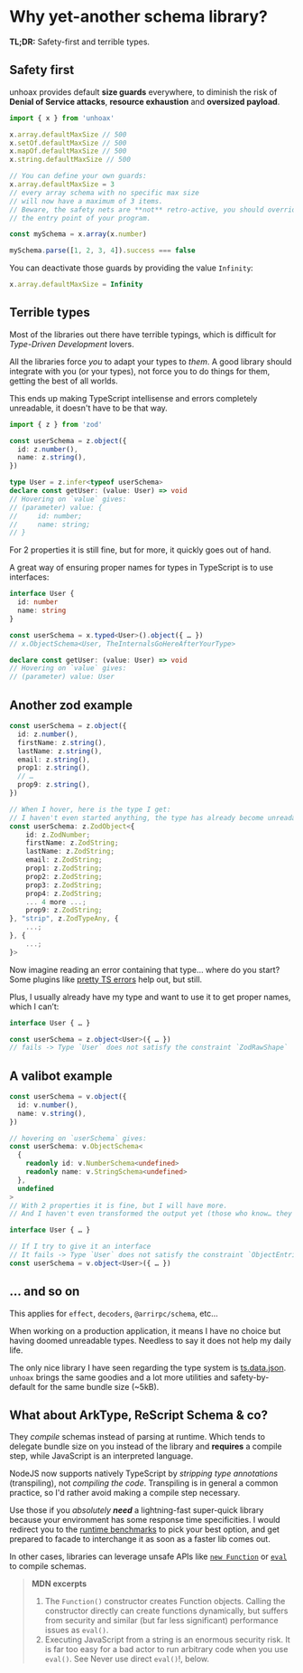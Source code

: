 # Why yet-another schema library?

**TL;DR:** Safety-first and terrible types.

## Safety first

unhoax provides default **size guards** everywhere, to diminish the risk of **Denial of Service attacks**, **resource exhaustion** and **oversized payload**.

```ts
import { x } from 'unhoax'

x.array.defaultMaxSize // 500
x.setOf.defaultMaxSize // 500
x.mapOf.defaultMaxSize // 500
x.string.defaultMaxSize // 500

// You can define your own guards:
x.array.defaultMaxSize = 3
// every array schema with no specific max size
// will now have a maximum of 3 items.
// Beware, the safety nets are **not** retro-active, you should override them
// the entry point of your program.

const mySchema = x.array(x.number)

mySchema.parse([1, 2, 3, 4]).success === false
```

You can deactivate those guards by providing the value `Infinity`:

```ts
x.array.defaultMaxSize = Infinity
```

## Terrible types

Most of the libraries out there have terrible typings, which is difficult for _Type-Driven Development_ lovers.

All the libraries force _you_ to adapt your types to _them_. A good library should integrate with you (or your types), not force you to do things for them, getting the best of all worlds.

This ends up making TypeScript intellisense and errors completely unreadable, it doesn't have to be that way.

```ts
import { z } from 'zod'

const userSchema = z.object({
  id: z.number(),
  name: z.string(),
})

type User = z.infer<typeof userSchema>
declare const getUser: (value: User) => void
// Hovering on `value` gives:
// (parameter) value: {
//     id: number;
//     name: string;
// }
```

For 2 properties it is still fine, but for more, it quickly goes out of hand.

A great way of ensuring proper names for types in TypeScript is to use interfaces:

```ts
interface User {
  id: number
  name: string
}

const userSchema = x.typed<User>().object({ … })
// x.ObjectSchema<User, TheInternalsGoHereAfterYourType>

declare const getUser: (value: User) => void
// Hovering on `value` gives:
// (parameter) value: User
```

## Another zod example

```ts
const userSchema = z.object({
  id: z.number(),
  firstName: z.string(),
  lastName: z.string(),
  email: z.string(),
  prop1: z.string(),
  // …
  prop9: z.string(),
})

// When I hover, here is the type I get:
// I haven't even started anything, the type has already become unreadable.
const userSchema: z.ZodObject<{
    id: z.ZodNumber;
    firstName: z.ZodString;
    lastName: z.ZodString;
    email: z.ZodString;
    prop1: z.ZodString;
    prop2: z.ZodString;
    prop3: z.ZodString;
    prop4: z.ZodString;
    ... 4 more ...;
    prop9: z.ZodString;
}, "strip", z.ZodTypeAny, {
    ...;
}, {
    ...;
}>
```

Now imagine reading an error containing that type… where do you start? Some plugins like [pretty TS errors](https://marketplace.visualstudio.com/items?itemName=yoavbls.pretty-ts-errors) help out, but still.

Plus, I usually already have my type and want to use it to get proper names, which I can’t:

```ts
interface User { … }

const userSchema = z.object<User>({ … })
// fails -> Type `User` does not satisfy the constraint `ZodRawShape`
```

## A valibot example

```ts
const userSchema = v.object({
  id: v.number(),
  name: v.string(),
})

// hovering on `userSchema` gives:
const userSchema: v.ObjectSchema<
  {
    readonly id: v.NumberSchema<undefined>
    readonly name: v.StringSchema<undefined>
  },
  undefined
>
// With 2 properties it is fine, but I will have more.
// And I haven't even transformed the output yet (those who know… they know).

interface User { … }

// If I try to give it an interface
// It fails -> Type `User` does not satisfy the constraint `ObjectEntries`
const userSchema = v.object<User>({ … })
```

## … and so on

This applies for `effect`, `decoders`, `@arrirpc/schema`, etc…

When working on a production application, it means I have no choice but having doomed unreadable types. Needless to say it does not help my daily life.

The only nice library I have seen regarding the type system is [ts.data.json](https://github.com/joanllenas/ts.data.json). `unhoax` brings the same goodies and a lot more utilities and safety-by-default for the same bundle size (~5kB).

## What about ArkType, ReScript Schema & co?

They _compile_ schemas instead of parsing at runtime. Which tends to delegate bundle size on you instead of the library and **requires** a compile step, while JavaScript is an interpreted language.

NodeJS now supports natively TypeScript by _stripping type annotations_ (transpiling), not _compiling the code_. Transpiling is in general a common practice, so I'd rather avoid making a compile step necessary.

Use those if you _absolutely **need**_ a lightning-fast super-quick library because your environment has some response time specificities. I would redirect you to the [runtime benchmarks](https://moltar.github.io/typescript-runtime-type-benchmarks/) to pick your best option, and get prepared to facade to interchange it as soon as a faster lib comes out.

In other cases, libraries can leverage unsafe APIs like [`new Function`](https://developer.mozilla.org/en-US/docs/Web/JavaScript/Reference/Global_Objects/Function/Function) or [`eval`](https://developer.mozilla.org/en-US/docs/Web/JavaScript/Reference/Global_Objects/eval) to compile schemas.

> **MDN excerpts**
>
> 1. The `Function()` constructor creates Function objects. Calling the constructor directly can create functions dynamically, but suffers from security and similar (but far less significant) performance issues as `eval()`.
> 2. Executing JavaScript from a string is an enormous security risk. It is far too easy for a bad actor to run arbitrary code when you use `eval()`. See Never use direct `eval()`!, below.
